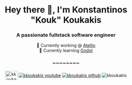 <h1 align="center">Hey there 👋, I'm Konstantinos "Kouk" Koukakis</h1>
<h3 align="center">A passionate fullstack software engineer</h3>

 
<p align="center"> 
 🔭 Currently working @ <a href="https://atellio.com" target="blank">Atellio</a><br/>
 🌱 Currently learning <a href="https://godot.com" target="blank">Godot</a><br/>
</p>

<h3 align="center">~~~~~~~~</h3>
<p align="center">
<a href="https://linkedin.com/in/kkoukakis" target="blank"><img align="center" src="https://img.shields.io/static/v1?label=LinkedIn&message=Connect&color=blue&style=for-the-badge&logo=linkedin" alt="kkoukakis" height="30" width="40" /></a>
  <a href="https://youtube.com/@kkoukakis" target="blank"><img align="center" src="https://img.shields.io/youtube/channel/subscribers/UCBadUaR6D4FPbwCp1Q8hXFQ?color=red&logo=youtube&logoColor=red&style=for-the-badge" alt="kkoukakis youtube" /></a>
 <a href="https://github.com/kkoukakis" target="blank"><img align="center" src="https://img.shields.io/github/followers/kkoukakis?logo=github&style=for-the-badge" alt="kkoukakis github" /></a>
 <img align="center" src="https://komarev.com/ghpvc/?username=kkoukakis&label=Profile%20views&color=0cca78&logo=github&style=for-the-badge" alt="kkoukakis" />
 
</p>

 
 

